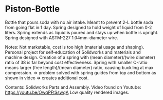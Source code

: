 # Piston-Bottle
Bottle that pours soda with no air intake. Meant to prevent 2-L bottle soda from going flat in 1 day. 
Spring designed to hold weight of liquid from 0-2 liters. 
Spring extends as liquid is poured and stays up when bottle is upright. 
Spring designed with ASTM-227 1.04mm-diameter wire. 

Notes:
Not marketable, cost is too high (material usage and shaping). 
Personal project for self-education of Solidworks and materials and machine design. 
Creation of a spring with (mean diameter)/(wire diameter) ratio of 38 is far beyond cost effectiveness. 
Spring with smaller C-ratio means larger (free length)/(mean diameter) ratio, causing buckling at max compression. 
  => problem solved with spring guides from top and bottom as shown in video => creates additional cost. 

Contents:
Solidworks Parts and Assembly. 
Video found on Youtube: https://youtu.be/OwqPFtSswqA
Low quality rendered images. 
